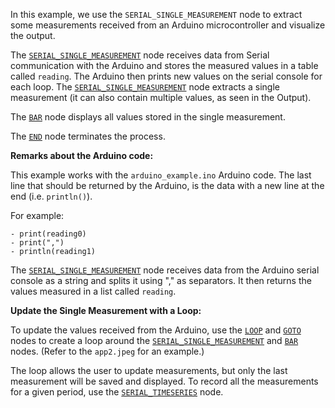 <!--- Add SEO here --->

In this example, we use the `SERIAL_SINGLE_MEASUREMENT` node to extract some measurements
received from an Arduino microcontroller and visualize the output.

The [`SERIAL_SINGLE_MEASUREMENT`](https://github.com/flojoy-io/nodes/blob/main/INSTRUMENTS/SERIAL/SERIAL_SINGLE_MEASUREMENT/SERIAL_SINGLE_MEASUREMENT.py) node receives data from Serial communication with the Arduino and stores the measured values in a table called `reading`. The Arduino then prints new values on the serial console for each loop. The [`SERIAL_SINGLE_MEASUREMENT`](https://github.com/flojoy-io/nodes/blob/main/INSTRUMENTS/SERIAL/SERIAL_SINGLE_MEASUREMENT/SERIAL_SINGLE_MEASUREMENT.py) node extracts a single measurement (it can also contain multiple values, as seen in the Output).

The [`BAR`](https://github.com/flojoy-io/nodes/blob/main/VISUALIZERS/PLOTLY/BAR/BAR.py) node displays all values stored in the single measurement.

The [`END`](https://github.com/flojoy-io/nodes/blob/main/LOGIC_GATES/TERMINATORS/END/END.py) node terminates the process.

**Remarks about the Arduino code:**

This example works with the `arduino_example.ino` Arduino code. The last line that should be returned by the Arduino, is the data with a new line at the end (i.e. `println()`).

For example:

    - print(reading0)
    - print(",")
    - println(reading1)

The [`SERIAL_SINGLE_MEASUREMENT`](https://github.com/flojoy-io/nodes/blob/main/INSTRUMENTS/SERIAL/SERIAL_SINGLE_MEASUREMENT/SERIAL_SINGLE_MEASUREMENT.py) node receives data from the Arduino serial console as a string and splits it using "," as separators. It then returns the values measured in a list called `reading`.

**Update the Single Measurement with a Loop:**

To update the values received from the Arduino, use the [`LOOP`](https://github.com/flojoy-io/nodes/blob/main/LOGIC_GATES/LOOPS/LOOP/LOOP.py) and [`GOTO`](https://github.com/flojoy-io/nodes/blob/main/LOGIC_GATES/LOOPS/GOTO/GOTO.py) nodes to create a loop around the [`SERIAL_SINGLE_MEASUREMENT`](https://github.com/flojoy-io/nodes/blob/main/INSTRUMENTS/SERIAL/SERIAL_SINGLE_MEASUREMENT/SERIAL_SINGLE_MEASUREMENT.py) and [`BAR`](https://github.com/flojoy-io/nodes/blob/main/VISUALIZERS/PLOTLY/BAR/BAR.py) nodes. (Refer to the `app2.jpeg` for an example.)

The loop allows the user to update measurements, but only the last measurement will be saved and displayed.
To record all the measurements for a given period, use the [`SERIAL_TIMESERIES`](https://github.com/flojoy-io/nodes/blob/main/INSTRUMENTS/SERIAL/SERIAL_TIMESERIES/SERIAL_TIMESERIES.py) node.